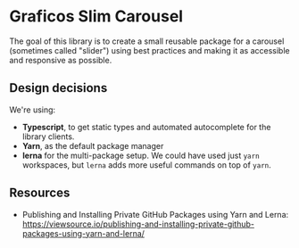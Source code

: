 # Graficos Slim Carousel

The goal of this library is to create a small reusable package for a carousel (sometimes called "slider") using best practices and making it as accessible and responsive as possible.

## Design decisions

We're using:

- **Typescript**, to get static types and automated autocomplete for the library clients.
- **Yarn**, as the default package manager
- **lerna** for the multi-package setup. We could have used just `yarn` workspaces, but `lerna` adds more useful commands on top of `yarn`.

## Resources

- Publishing and Installing Private GitHub Packages using Yarn and Lerna: https://viewsource.io/publishing-and-installing-private-github-packages-using-yarn-and-lerna/
